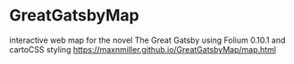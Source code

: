 # GreatGatsbyMap
interactive web map for the novel The Great Gatsby using Folium 0.10.1 and cartoCSS styling
https://maxnmiller.github.io/GreatGatsbyMap/map.html
